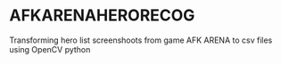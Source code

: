 # AFKARENAHERORECOG
Transforming hero list screenshoots from game AFK ARENA to csv files using OpenCV python
